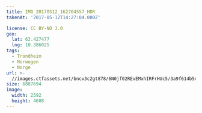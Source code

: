 ```yaml
---
title: IMG_20170512_162704557_HDR
takenAt: '2017-05-12T14:27:04.000Z'

license: CC BY-ND 3.0
geo:
  lat: 63.427477
  lng: 10.386025
tags:
  - Trondheim
  - Norwegen
  - Norge
url: >-
  //images.ctfassets.net/bncv3c2gt878/6N0jf02REvEMxhIRFrHUc5/3a9f614b5ef329847b6426d05cc4c12d/img_20170512_162704557_hdr_34265213060_o
size: 6887694
image:
  width: 2592
  height: 4608
---
```

